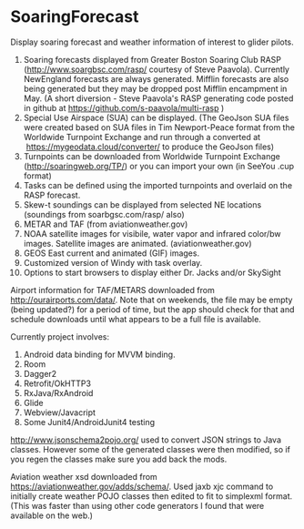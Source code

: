 # SoaringForecast
Display soaring forecast and weather information of interest to glider pilots.

1. Soaring forecasts displayed from Greater Boston Soaring Club RASP (http://www.soargbsc.com/rasp/  courtesy of Steve Paavola). Currently NewEngland forecasts are always generated. Mifflin forecasts are also being generated but they may be dropped post Mifflin encampment in May. (A short diversion - Steve Paavola's RASP generating code posted in github at https://github.com/s-paavola/multi-rasp )
2. Special Use Airspace (SUA) can be displayed. (The GeoJson SUA files were created based on SUA files in Tim Newport-Peace format  from the Worldwide Turnpoint Exchange and run through a converted at  https://mygeodata.cloud/converter/ to produce the GeoJson files)
3. Turnpoints can be downloaded from Worldwide Turnpoint Exchange (http://soaringweb.org/TP/) or you can import your own (in SeeYou .cup format)
2. Tasks can be defined using the imported turnpoints and overlaid on the RASP forecast.
3. Skew-t soundings can be displayed from selected NE locations (soundings from soarbgsc.com/rasp/ also)
4. METAR and TAF (from aviationweather.gov)
5. NOAA satellite images for visibile, water vapor and infrared color/bw images. Satellite images are animated. (aviationweather.gov)
6. GEOS East current and animated (GIF) images.
7. Customized version of Windy with task overlay. 
8. Options to start browsers to display either Dr. Jacks and/or SkySight

Airport information for TAF/METARS downloaded from http://ourairports.com/data/. Note that on weekends, the file may be empty (being updated?) for a period of time, but the app should check for that and schedule downloads until what appears to be a full file is available.

Currently project involves:
1. Android data binding for MVVM binding.
2. Room 
3. Dagger2 
4. Retrofit/OkHTTP3
5. RxJava/RxAndroid
6. Glide 
7. Webview/Javacript
8. Some Junit4/AndroidJunit4 testing

http://www.jsonschema2pojo.org/ used to convert JSON strings to Java classes. However some of the generated classes were then modified, so if you regen the classes make sure you add back the mods.

Aviation weather xsd downloaded from https://aviationweather.gov/adds/schema/.
Used jaxb xjc command to initially create weather POJO classes then edited to fit to simplexml format. (This was faster than using other code generators I found that were available on the web.)
